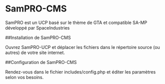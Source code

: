 # SamPRO-CMS
SamPRO est un UCP basé sur le thème de GTA et compatible SA-MP développé par SpaceIndustries

##Installation de SamPRO-CMS

Ouvrez SamPRO-UCP et déplacer les fichiers dans le répertoire source (ou autres) de votre site internet.

##Configuration de SamPRO-CMS

Rendez-vous dans le fichier includes/config.php et éditer les paramètres selon vos besoins.



